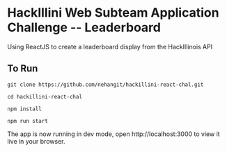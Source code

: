 # HackIllini Web Subteam Application Challenge -- Leaderboard

Using ReactJS to create a leaderboard display from the HackIllinois API

## To Run

`git clone https://github.com/nehangit/hackillini-react-chal.git`

`cd hackillini-react-chal`

`npm install`

`npm run start`

The app is now running in dev mode, open http://localhost:3000 to view it live in your browser.
